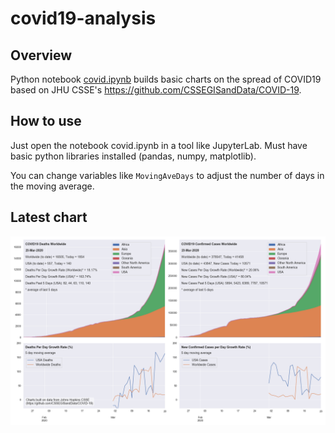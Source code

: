 # covid19-analysis

## Overview
Python notebook [covid.ipynb](https://github.com/danlaw/covid19-analysis/blob/master/covid.ipynb) builds basic charts on the spread of COVID19 based on JHU CSSE's https://github.com/CSSEGISandData/COVID-19.

## How to use
Just open the notebook covid.ipynb in a tool like JupyterLab. Must have basic python libraries installed (pandas, numpy, matplotlib).

You can change variables like ``MovingAveDays`` to adjust the number of days in the moving average.

## Latest chart
![Latest chart](20200323-covid19-chart.png)

